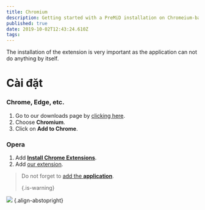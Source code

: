 ```yaml
---
title: Chromium
description: Getting started with a PreMiD installation on Chromeium-based browsers
published: true
date: 2019-10-02T12:43:24.610Z
tags:
---
```


The installation of the extension is very important as the application can not do anything by itself.

# Cài đặt
### Chrome, Edge, etc.
1. Go to our downloads page by [clicking here](https://premid.app/downloads).
2. Choose **Chromium**.
3. Click on **Add to Chrome**.

### Opera
1. Add **[Install Chrome Extensions](https://addons.opera.com/en/extensions/details/install-chrome-extensions/)**.
2. Add [our extension](https://premid.app/downloads).

> Do not forget to [add the **application**](/install). 
> 
> {.is-warning}

![](https://img.icons8.com/color/2x/chrome.png) {.align-abstopright}
